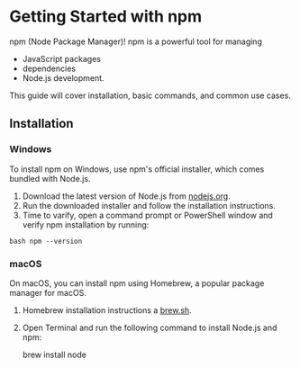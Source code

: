 # Getting Started with npm

npm (Node Package Manager)! npm is a powerful tool for managing 
* JavaScript packages
* dependencies
* Node.js development.

This guide will cover installation, basic commands, and common use cases.

## Installation

### Windows

To install npm on Windows, use npm's official installer, which comes bundled with Node.js.

1. Download the latest version of Node.js from [nodejs.org](https://nodejs.org).
2. Run the downloaded installer and follow the installation instructions.
3. Time to varify, open a command prompt or PowerShell window and verify npm installation by running:

```bash npm --version ```


### macOS

On macOS, you can install npm using Homebrew, a popular package manager for macOS.

1. Homebrew installation instructions a [brew.sh](https://brew.sh).
2. Open Terminal and run the following command to install Node.js and npm:

    brew install node
